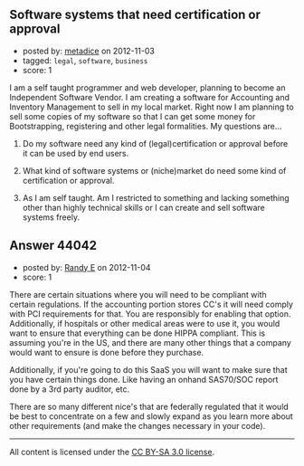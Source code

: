 ## Software systems that need certification or approval

- posted by: [metadice](https://stackexchange.com/users/-1/21206-metadice) on 2012-11-03
- tagged: `legal`, `software`, `business`
- score: 1

I am a self taught programmer and web developer, planning to become an Independent Software Vendor. I am creating a software for Accounting and Inventory Management to sell in my local market. Right now I am planning to sell some copies of my software so that I can get some money for Bootstrapping, registering and other legal formalities. My questions are...

1. Do my software need any kind of (legal)certification or approval before it can be used by end users.

2. What kind of software systems or (niche)market do need some kind of certification or approval.

3. As I am self taught. Am I restricted to something and lacking something other than highly technical skills or I can create and sell software systems freely.


## Answer 44042

- posted by: [Randy E](https://stackexchange.com/users/-1/19553-randy-e) on 2012-11-04
- score: 1

There are certain situations where you will need to be compliant with certain regulations. If the accounting portion stores CC's it will need comply with PCI requirements for that. You are responsibly for enabling that option. Additionally, if hospitals or other medical areas were to use it, you would want to ensure that everything can be done HIPPA compliant. This is assuming you're in the US, and there are many other things that a company would want to ensure is done before they purchase. 

Additionally, if you're going to do this SaaS you will want to make sure that you have certain things done. Like having an onhand SAS70/SOC report done by a 3rd party auditor, etc.

There are so many different nice's that are federally regulated that it would be best to concentrate on a few and slowly expand as you learn more about other requirements (and make the changes necessary in your code).



---

All content is licensed under the [CC BY-SA 3.0 license](https://creativecommons.org/licenses/by-sa/3.0/).
